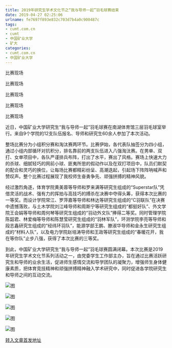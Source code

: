 ```yaml
---
title: 2019年研究生学术文化节之“我与导师一起”羽毛球赛结束
date: 2019-04-27 02:25:06
urlname: fe7697f893e832c703d7b4a0c900487c
tags: 
- cumt.com.cn
- cumt
- 中国矿业大学
- 矿大
categories:
- cumt.com.cn
- 中国矿业大学
---
```


比赛现场

比赛现场

比赛现场

比赛现场

比赛现场

近日，中国矿业大学研究生“我与导师一起”羽毛球赛在南湖体育馆三层羽毛球室举行。来自9个学院的12支队伍报名、导师和研究生60余人参加了本次活动。

整场比赛分为小组积分赛和淘汰赛两环节。比赛伊始，各代表队抽签分为四小组，通过小组内部循环对抗积分，排名靠前的两支队伍进入八强淘汰赛。在男单、双打、女单项目中，各队严谨排兵布阵，打出了水平，赛出了风格。赛场上快速大力的杀球、细腻轻巧的网前小球、匪夷所思的假动作以及在双打项目中，队员们默契的配合和灵巧的换位，让每场比赛都精彩纷呈、高潮迭起，引起场下阵阵呐喊声和赞叹声。整个比赛过程展现了我校师生奋勇争先、顽强拼搏的精神风貌。

经过激烈角逐，体育学院黄美蓉等导师和罗来满等研究生组成的“Superstar队”凭借灵活的战术、强有力的挥拍与高技巧的搏杀在决赛中夺得头筹，获得本次比赛的一等奖。而设计学院常江、罗萍嘉等导师和林达等研究生组成的“C羽联队”在决赛中遗憾落败，与土木学院刘江峰导师和周斯宁等研究生组成的“都挺好队”、外文学院王会娟等导师和周何琴等研究生组成的“羽动外文队”捧得二等奖。同时管理学院陈韶君、林爱梅等导师和陈慧莹研究生组成的“羽林军队”，环测学院李亮等导师和段志鑫研究生组成的“经纬环羽队”，能源学部王鹏、滕淑华导师和金永生研究生组成的“材料人队”，以及电力学院赵培涛导师和王政等研究生组成的“春暖花开，我在等你队”止步八强，获得了本次比赛的三等奖。

到此，中国矿业大学研究生“我与导师一起”羽毛球赛圆满闭幕。本次比赛是2019年研究生学术文化节系列活动之一，由党委学生工作部主办，旨在通过比赛活跃研究生和导师的业余生活，促进师生感情交流和导学团队的凝聚力，增强师生身体健康素质，把体育竞技精神和顽强拼搏精神融入学术研究中，同时促进各学院研究生和导师之间的互动交流。

![图](http://xwzx.cumt.edu.cn/_upload/article/images/f3/7b/7d49a8a3407b8ba57328a2085432/fb4df1eb-3a56-4cfa-9d6c-d5ea05576573.jpg)

![图](http://xwzx.cumt.edu.cn/_upload/article/images/f3/7b/7d49a8a3407b8ba57328a2085432/8560dacb-1894-4cea-907c-0da3848d5e98.jpg)

![图](http://xwzx.cumt.edu.cn/_upload/article/images/f3/7b/7d49a8a3407b8ba57328a2085432/6bd0fd23-af0e-47fe-8b5b-a4dee1addb0c.jpg)

![图](http://xwzx.cumt.edu.cn/_upload/article/images/f3/7b/7d49a8a3407b8ba57328a2085432/14e63ab7-fa7e-4f31-8ca1-a178983ef9dc.jpg)

![图](http://xwzx.cumt.edu.cn/_upload/article/images/f3/7b/7d49a8a3407b8ba57328a2085432/cb03bd1a-07a7-438d-b775-c729490e19e4.jpg)

[转入文章首发地址](http://xwzx.cumt.edu.cn/e6/fb/c513a517883/page.htm)